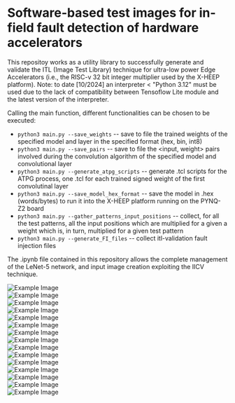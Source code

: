 # Software-based test images for in-field fault detection of hardware accelerators
This repositoy works as a utility library to successfully generate and validate the ITL (Image Test Library) technique for ultra-low power Edge Accelerators (i.e., the RISC-v 32 bit integer multiplier used by the X-HEEP platform).
Note: to date [10/2024] an interpreter < "Python 3.12" must be used due to the lack of compatibility between Tensoflow Lite module and the latest version of the interpreter.

Calling the main function, different functionalities can be chosen to be executed:
 - `python3 main.py --save_weights` -- save to file the trained weights of the specified model and layer in the specified format (hex, bin, int8)
 - `python3 main.py --save_pairs` -- save to file the <input, weight> pairs involved during the convolution algorithm of the specified model and convolutional layer
 - `python3 main.py --generate_atpg_scripts` -- generate .tcl scripts for the ATPG process, one .tcl for each trained signed weight of the first convolutinal layer
 - `python3 main.py --save_model_hex_format` -- save the model in .hex (words/bytes) to run it into the X-HEEP platform running on the PYNQ-Z2 board
 - `python3 main.py --gather_patterns_input_positions` -- collect, for all the test patterns, all the input positions which are multiplied for a given a weight which is, in turn, multiplied for a given test pattern
 - `python3 main.py --generate_FI_files` -- collect itl-validation fault injection files

The .ipynb file contained in this repository allows the complete management of the LeNet-5 network, and input image creation exploiting the IICV technique.

![Example Image](https://drive.google.com/uc?export=view&id=1gmyyAsoEoneRPAPkVl0HfN0RozlomRnX)<br/>
![Example Image](https://drive.google.com/uc?export=view&id=1txYRPwq118y1TS67hz3yaBj849TeSwFN)<br/>
![Example Image](https://drive.google.com/uc?export=view&id=17wm58kk3Jf0vFXSU3ZDJeD75n32W1rwQ)<br/>
![Example Image](https://drive.google.com/uc?export=view&id=1NVsI18ZjSeNZNj0rlLah0IhcjHlth4kf)<br/>
![Example Image](https://drive.google.com/uc?export=view&id=1DPnpMRB1Q82E03noT8JF5f4EdX1gw310)<br/>
![Example Image](https://drive.google.com/uc?export=view&id=11IhGnxPHRYtdpeCJheWXz-6SVORja-pr)<br/>
![Example Image](https://drive.google.com/uc?export=view&id=1EaISePofMPbrhB1fZAgfKjNy830lXhjb)<br/>
![Example Image](https://drive.google.com/uc?export=view&id=18X87bFBoweyiw72l06HDdX7uBtSAfFg2)<br/>
![Example Image](https://drive.google.com/uc?export=view&id=1gdBPq_yJPgCkvO9t5Y-tArL9-29fhKJW)<br/>
![Example Image](https://drive.google.com/uc?export=view&id=1Ck4WoRlsJcEc4rHmok_Nk30atQ_W8Ndv)<br/>
![Example Image](https://drive.google.com/uc?export=view&id=1j0Z4Fseyf-9_ZlzaUDqepBe-N8PFiaoW)<br/>
![Example Image](https://drive.google.com/uc?export=view&id=1ofmZgUGyxPobRLYolVCO5kGmywiJ9KUw)<br/>
![Example Image](https://drive.google.com/uc?export=view&id=1BgXYGQXK4Jc90bz5jLLsRBpuTs2n8710)<br/>
![Example Image](https://drive.google.com/uc?export=view&id=1XSZvS4EKggrkByNGNn5bAn1QJGhYsb1X)<br/>
![Example Image](https://drive.google.com/uc?export=view&id=1PNKDO_EZtuwrqf3c1E6CLFgMRjO_IWKa)<br/>

